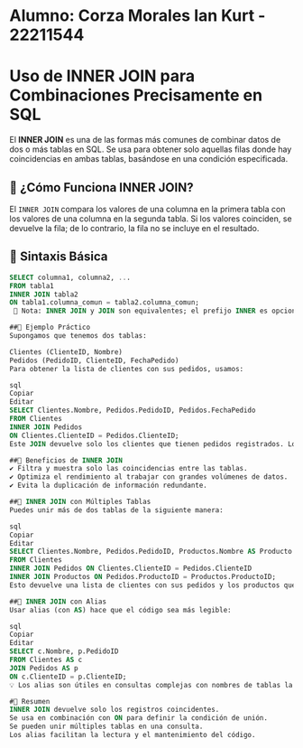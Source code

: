 # Alumno: Corza Morales Ian Kurt - 22211544
# Uso de INNER JOIN para Combinaciones Precisamente en SQL

El **INNER JOIN** es una de las formas más comunes de combinar datos de dos o más tablas en SQL. Se usa para obtener solo aquellas filas donde hay coincidencias en ambas tablas, basándose en una condición especificada.

## 🔹 ¿Cómo Funciona INNER JOIN?

El `INNER JOIN` compara los valores de una columna en la primera tabla con los valores de una columna en la segunda tabla. Si los valores coinciden, se devuelve la fila; de lo contrario, la fila no se incluye en el resultado.

## 🔹 Sintaxis Básica

```sql
SELECT columna1, columna2, ...
FROM tabla1
INNER JOIN tabla2
ON tabla1.columna_comun = tabla2.columna_comun;
 📌 Nota: INNER JOIN y JOIN son equivalentes; el prefijo INNER es opcional.

##🔹 Ejemplo Práctico
Supongamos que tenemos dos tablas:

Clientes (ClienteID, Nombre)
Pedidos (PedidoID, ClienteID, FechaPedido)
Para obtener la lista de clientes con sus pedidos, usamos:

sql
Copiar
Editar
SELECT Clientes.Nombre, Pedidos.PedidoID, Pedidos.FechaPedido
FROM Clientes
INNER JOIN Pedidos
ON Clientes.ClienteID = Pedidos.ClienteID;
Este JOIN devuelve solo los clientes que tienen pedidos registrados. Los clientes sin pedidos no aparecerán en el resultado.

##🔹 Beneficios de INNER JOIN
✔ Filtra y muestra solo las coincidencias entre las tablas.
✔ Optimiza el rendimiento al trabajar con grandes volúmenes de datos.
✔ Evita la duplicación de información redundante.

##🔹 INNER JOIN con Múltiples Tablas
Puedes unir más de dos tablas de la siguiente manera:

sql
Copiar
Editar
SELECT Clientes.Nombre, Pedidos.PedidoID, Productos.Nombre AS Producto
FROM Clientes
INNER JOIN Pedidos ON Clientes.ClienteID = Pedidos.ClienteID
INNER JOIN Productos ON Pedidos.ProductoID = Productos.ProductoID;
Esto devuelve una lista de clientes con sus pedidos y los productos que pidieron.

##🔹 INNER JOIN con Alias
Usar alias (con AS) hace que el código sea más legible:

sql
Copiar
Editar
SELECT c.Nombre, p.PedidoID
FROM Clientes AS c
JOIN Pedidos AS p
ON c.ClienteID = p.ClienteID;
💡 Los alias son útiles en consultas complejas con nombres de tablas largos.

#🔹 Resumen
INNER JOIN devuelve solo los registros coincidentes.
Se usa en combinación con ON para definir la condición de unión.
Se pueden unir múltiples tablas en una consulta.
Los alias facilitan la lectura y el mantenimiento del código.
